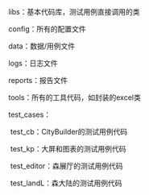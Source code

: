 libs：基本代码库，测试用例直接调用的类

config：所有的配置文件

data：数据/用例文件

logs：日志文件

reports：报告文件

tools：所有的工具代码，如封装的excel类

test_cases：

​	test_cb：CityBuilder的测试用例代码

​	test_kp：大屏和图表的测试用例代码

​	test_editor：森展厅的测试用例代码

​	test_landL：森大陆的测试用例代码
    






